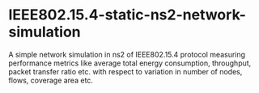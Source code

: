 # IEEE802.15.4-static-ns2-network-simulation
A simple network simulation in ns2 of IEEE802.15.4 protocol measuring performance metrics like average total energy consumption, throughput, packet transfer ratio etc. with respect to variation in number of nodes, flows, coverage area etc.
